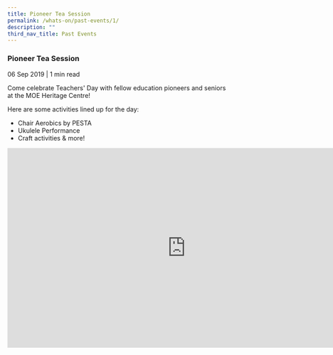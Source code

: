```yaml
---
title: Pioneer Tea Session
permalink: /whats-on/past-events/1/
description: ""
third_nav_title: Past Events
---
```

### **Pioneer Tea Session**
06 Sep 2019&nbsp;| 1 min read

Come celebrate Teachers' Day with fellow education pioneers and seniors at the MOE Heritage Centre!

Here are some activities lined up for the day:

* Chair Aerobics by PESTA
* Ukulele Performance
* Craft activities &amp; more!

<iframe allowfullscreen="true" height="450" width="800" frameborder="0" src="https://docs.google.com/presentation/d/e/2PACX-1vTTMI_eteYeRvdMxLN5mdQVEVIz04xKyujio1hie9Uv8TU0rUUlKYXAZgQ7aWMzc8UtbhhjijUWO-Cm/embed?start=false&amp;loop=false&amp;delayms=3000"></iframe>
